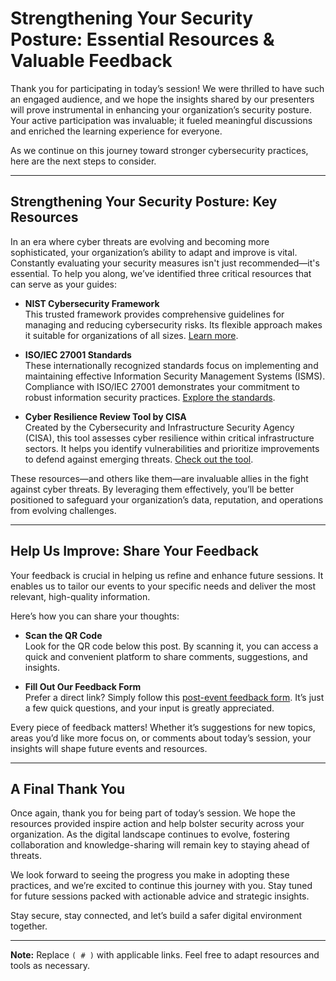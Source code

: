 # Strengthening Your Security Posture: Essential Resources & Valuable Feedback

Thank you for participating in today’s session! We were thrilled to have such an engaged audience, and we hope the insights shared by our presenters will prove instrumental in enhancing your organization’s security posture. Your active participation was invaluable; it fueled meaningful discussions and enriched the learning experience for everyone.

As we continue on this journey toward stronger cybersecurity practices, here are the next steps to consider.

---

## Strengthening Your Security Posture: Key Resources

In an era where cyber threats are evolving and becoming more sophisticated, your organization’s ability to adapt and improve is vital. Constantly evaluating your security measures isn't just recommended—it's essential. To help you along, we’ve identified three critical resources that can serve as your guides:

- **NIST Cybersecurity Framework**  
  This trusted framework provides comprehensive guidelines for managing and reducing cybersecurity risks. Its flexible approach makes it suitable for organizations of all sizes. [Learn more](https://www.nist.gov/cyberframework).

- **ISO/IEC 27001 Standards**  
  These internationally recognized standards focus on implementing and maintaining effective Information Security Management Systems (ISMS). Compliance with ISO/IEC 27001 demonstrates your commitment to robust information security practices. [Explore the standards](https://www.iso.org/isoiec-27001-information-security.html).

- **Cyber Resilience Review Tool by CISA**  
  Created by the Cybersecurity and Infrastructure Security Agency (CISA), this tool assesses cyber resilience within critical infrastructure sectors. It helps you identify vulnerabilities and prioritize improvements to defend against emerging threats. [Check out the tool](https://www.cisa.gov/cyber-resilience-review).

These resources—and others like them—are invaluable allies in the fight against cyber threats. By leveraging them effectively, you’ll be better positioned to safeguard your organization’s data, reputation, and operations from evolving challenges.

---

## Help Us Improve: Share Your Feedback  

Your feedback is crucial in helping us refine and enhance future sessions. It enables us to tailor our events to your specific needs and deliver the most relevant, high-quality information.

Here’s how you can share your thoughts:

- **Scan the QR Code**  
  Look for the QR code below this post. By scanning it, you can access a quick and convenient platform to share comments, suggestions, and insights.  

- **Fill Out Our Feedback Form**  
  Prefer a direct link? Simply follow this [post-event feedback form](#). It’s just a few quick questions, and your input is greatly appreciated.

Every piece of feedback matters! Whether it’s suggestions for new topics, areas you’d like more focus on, or comments about today’s session, your insights will shape future events and resources.

---

## A Final Thank You  

Once again, thank you for being part of today’s session. We hope the resources provided inspire action and help bolster security across your organization. As the digital landscape continues to evolve, fostering collaboration and knowledge-sharing will remain key to staying ahead of threats.

We look forward to seeing the progress you make in adopting these practices, and we’re excited to continue this journey with you. Stay tuned for future sessions packed with actionable advice and strategic insights.

Stay secure, stay connected, and let’s build a safer digital environment together.

---

**Note:** Replace `( # )` with applicable links. Feel free to adapt resources and tools as necessary.


